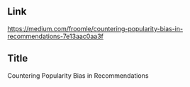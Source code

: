 ## Link

https://medium.com/froomle/countering-popularity-bias-in-recommendations-7e13aac0aa3f

## Title

Countering Popularity Bias in Recommendations
